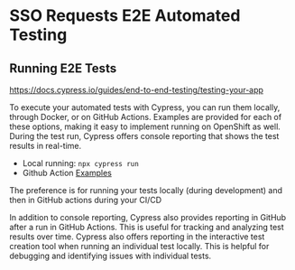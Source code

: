 # SSO Requests E2E Automated Testing

## Running E2E Tests

https://docs.cypress.io/guides/end-to-end-testing/testing-your-app

To execute your automated tests with Cypress, you can run them locally, through Docker, or on GitHub Actions.
Examples are provided for each of these options, making it easy to implement running on OpenShift as well. During the test run, Cypress offers console reporting that shows the test results in real-time.

- Local running: `npx cypress run`
- Github Action [Examples](https://github.com/bcgov/automated-testing/tree/main/.github/workflows)

The preference is for running your tests locally (during development) and then in GitHub actions during your CI/CD

In addition to console reporting, Cypress also provides reporting in GitHub after a run in GitHub Actions. This is useful for tracking and analyzing test results over time. Cypress also offers reporting in the interactive test creation tool when running an individual test locally. This is helpful for debugging and identifying issues with individual tests.
